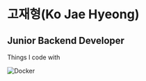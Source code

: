# 고재형(Ko Jae Hyeong)

## Junior Backend Developer

Things I code with

![Docker](https://img.shields.io/badge/docker-%230db7ed.svg?style=for-the-badge&logo=docker&logoColor=white)
